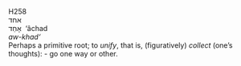 <body>
  <p>H258<br>  אחד  <br> אָחַד  ‎  ‘âchad  <br><i>aw-khad‘ </i><br>Perhaps a primitive root; to <i>unify</i>, that is, (figuratively) <i>collect</i> (one’s thoughts): - go one way or other.<br></p>
 </body>
